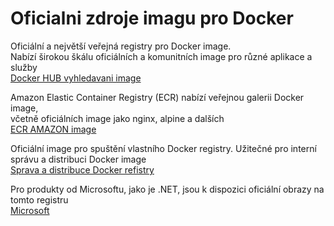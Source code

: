 # Oficialni zdroje imagu pro Docker #

Oficiální a největší veřejná registry pro Docker image.<br>
Nabízí širokou škálu oficiálních a komunitních image pro různé aplikace a služby<br>
[Docker HUB vyhledavani image](https://hub.docker.com/search?badges=official)<br>


Amazon Elastic Container Registry (ECR) nabízí veřejnou galerii Docker image,<br> 
včetně oficiálních image jako nginx, alpine a dalších<br>
[ECR AMAZON image](https://gallery.ecr.aws/)<br>


Oficiální image pro spuštění vlastního Docker registry. 
Užitečné pro interní správu a distribuci Docker image<br>
[Sprava a distribuce Docker refistry](https://hub.docker.com/_/registry)<br>



Pro produkty od Microsoftu, jako je .NET, jsou k dispozici oficiální obrazy na tomto registru<br>
[Microsoft](https://mcr.microsoft.com/)








